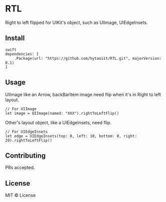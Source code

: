 # RTL

Right to left flipped for UIKit's object, such as UIImage, UIEdgeInsets.

## Install
```
swift
dependencies: [
    .Package(url: "https://github.com/hytaoist/RTL.git", majorVersion: 0.1)
]
```

## Usage

UIImage like an Arrow, backBarItem image need flip when it's in Right to left layout.
```
// For UIImage
let image = UIImage(named: "XXX").rightToLeftFlip()
```

Other's layout object, like a UIEdgeInsets, need flip.
```
// For UIEdgeInsets
let edge = UIEdgeInsets(top: 0, left: 10, bottom: 0, right: 20).rightToLeftFlip()
```

## Contributing

PRs accepted.

## License

MIT © License